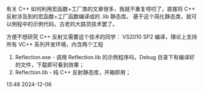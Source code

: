 有关 C++ 如何利用宏函数+工厂类的文章很多，我就不重复唠叨了，直接将 C++ 反射涉及到的宏函数+工厂函数编译成的 .lib 静态库。
基于这个简化静态类，就可以例程中的示例代码，古老的大路货技术罢了。

方便不想研究 C++ 反射又需要这个技术的同学：
VS2010 SP2 编译，理论上支持所有 VC++ 系列开发环境，内含两个工程
1. Reflection.exe - 调用 Reflection.lib 的示例程序吗，Debug 目录下有编译好的文件，下载即可看到效果；
2. Reflection.lib - 纯 C++ 反射静态库，开箱即用；

13:48 2024-12-06
